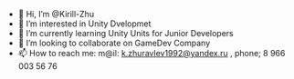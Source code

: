 - 👋 Hi, I’m @Kirill-Zhu
- 👀 I’m interested in Unity Dvelopmet
- 🌱 I’m currently learning  Unity Units for Junior Developers
- 💞️ I’m looking to collaborate on GameDev Company
- 📫 How to reach me: m@il: k.zhuravlev1992@yandex.ru , phone; 8 966 003 56 76

<!---
Kirill-Zhu/Kirill-Zhu is a ✨ special ✨ repository because its `README.md` (this file) appears on your GitHub profile.
You can click the Preview link to take a look at your changes.
--->
